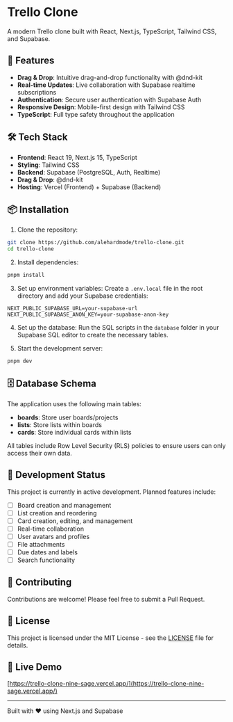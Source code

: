 # Trello Clone

A modern Trello clone built with React, Next.js, TypeScript, Tailwind CSS, and Supabase.

## 🚀 Features

- **Drag & Drop**: Intuitive drag-and-drop functionality with @dnd-kit
- **Real-time Updates**: Live collaboration with Supabase realtime subscriptions
- **Authentication**: Secure user authentication with Supabase Auth
- **Responsive Design**: Mobile-first design with Tailwind CSS
- **TypeScript**: Full type safety throughout the application

## 🛠️ Tech Stack

- **Frontend**: React 19, Next.js 15, TypeScript
- **Styling**: Tailwind CSS
- **Backend**: Supabase (PostgreSQL, Auth, Realtime)
- **Drag & Drop**: @dnd-kit
- **Hosting**: Vercel (Frontend) + Supabase (Backend)

## 📦 Installation

1. Clone the repository:
```bash
git clone https://github.com/alehardmode/trello-clone.git
cd trello-clone
```

2. Install dependencies:
```bash
pnpm install
```

3. Set up environment variables:
Create a `.env.local` file in the root directory and add your Supabase credentials:
```env
NEXT_PUBLIC_SUPABASE_URL=your-supabase-url
NEXT_PUBLIC_SUPABASE_ANON_KEY=your-supabase-anon-key
```

4. Set up the database:
Run the SQL scripts in the `database` folder in your Supabase SQL editor to create the necessary tables.

5. Start the development server:
```bash
pnpm dev
```

## 🗄️ Database Schema

The application uses the following main tables:

- **boards**: Store user boards/projects
- **lists**: Store lists within boards
- **cards**: Store individual cards within lists

All tables include Row Level Security (RLS) policies to ensure users can only access their own data.

## 🚧 Development Status

This project is currently in active development. Planned features include:

- [ ] Board creation and management
- [ ] List creation and reordering
- [ ] Card creation, editing, and management
- [ ] Real-time collaboration
- [ ] User avatars and profiles
- [ ] File attachments
- [ ] Due dates and labels
- [ ] Search functionality

## 🤝 Contributing

Contributions are welcome! Please feel free to submit a Pull Request.

## 📝 License

This project is licensed under the MIT License - see the [LICENSE](LICENSE) file for details.

## 🔗 Live Demo

[https://trello-clone-nine-sage.vercel.app/](https://trello-clone-nine-sage.vercel.app/)

---

Built with ❤️ using Next.js and Supabase